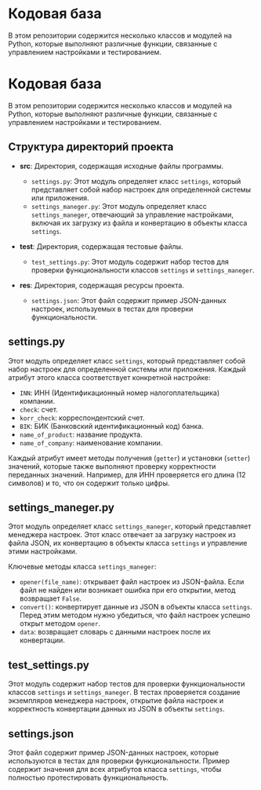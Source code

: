 # Кодовая база

В этом репозитории содержится несколько классов и модулей на Python, которые выполняют различные функции, связанные с управлением настройками и тестированием.

# Кодовая база

В этом репозитории содержится несколько классов и модулей на Python, которые выполняют различные функции, связанные с управлением настройками и тестированием.

## Структура директорий проекта

- **src**: Директория, содержащая исходные файлы программы.
  - `settings.py`: Этот модуль определяет класс `settings`, который представляет собой набор настроек для определенной системы или приложения.
  - `settings_maneger.py`: Этот модуль определяет класс `settings_maneger`, отвечающий за управление настройками, включая их загрузку из файла и конвертацию в объекты класса `settings`.

- **test**: Директория, содержащая тестовые файлы.
  - `test_settings.py`: Этот модуль содержит набор тестов для проверки функциональности классов `settings` и `settings_maneger`.

- **res**: Директория, содержащая ресурсы проекта.
  - `settings.json`: Этот файл содержит пример JSON-данных настроек, используемых в тестах для проверки функциональности.


## settings.py

Этот модуль определяет класс `settings`, который представляет собой набор настроек для определенной системы или приложения. Каждый атрибут этого класса соответствует конкретной настройке:

- `INN`: ИНН (Идентификационный номер налогоплательщика) компании.
- `check`: счет.
- `korr_check`: корреспондентский счет.
- `BIK`: БИК (Банковский идентификационный код) банка.
- `name_of_product`: название продукта.
- `name_of_company`: наименование компании.

Каждый атрибут имеет методы получения (`getter`) и установки (`setter`) значений, которые также выполняют проверку корректности переданных значений. Например, для ИНН проверяется его длина (12 символов) и то, что он содержит только цифры.

## settings_maneger.py

Этот модуль определяет класс `settings_maneger`, который представляет менеджера настроек. Этот класс отвечает за загрузку настроек из файла JSON, их конвертацию в объекты класса `settings` и управление этими настройками.

Ключевые методы класса `settings_maneger`:

- `opener(file_name)`: открывает файл настроек из JSON-файла. Если файл не найден или возникает ошибка при его открытии, метод возвращает `False`.
- `convert()`: конвертирует данные из JSON в объекты класса `settings`. Перед этим методом нужно убедиться, что файл настроек успешно открыт методом `opener`.
- `data`: возвращает словарь с данными настроек после их конвертации.

## test_settings.py

Этот модуль содержит набор тестов для проверки функциональности классов `settings` и `settings_maneger`. В тестах проверяется создание экземпляров менеджера настроек, открытие файла настроек и корректность конвертации данных из JSON в объекты `settings`.

## settings.json

Этот файл содержит пример JSON-данных настроек, которые используются в тестах для проверки функциональности. Пример содержит значения для всех атрибутов класса `settings`, чтобы полностью протестировать функциональность.

